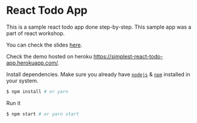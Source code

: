 # React Todo App

This is a sample react todo app done step-by-step.
This sample app was a part of react workshop.

You can check the slides [here](https://to-do-ist-101.herokuapp.com/).

Check the demo hosted on heroku https://simplest-react-todo-app.herokuapp.com/.

Install dependencies. Make sure you already have [`nodejs`](https://nodejs.org/en/) & [`npm`](https://www.npmjs.com/) installed in your system.
```bash
$ npm install # or yarn
```

Run it
```bash
$ npm start # or yarn start
```


